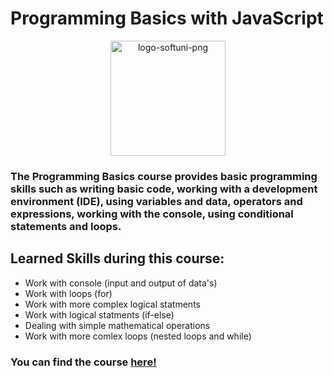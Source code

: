 # Programming Basics with JavaScript

<p style="text-align: center;"><img width="184" alt="logo-softuni-png" src="https://user-images.githubusercontent.com/73829572/212501071-84f47ba6-eab0-4c49-bfad-614638bd143f.png"></p>

### The Programming Basics course provides basic programming skills such as writing basic code, working with a development environment (IDE), using variables and data, operators and expressions, working with the console, using conditional statements and loops.

## Learned Skills during this course:
* Work with console (input and output of data's)
* Work with loops (for)
* Work with more complex logical statments
* Work with logical statments (if-else)
* Dealing with simple mathematical operations
* Work with more comlex loops (nested loops and while)


### You can find the course [here!](https://softuni.bg/trainings/2773/programming-basics-with-javascript-february-2020)
